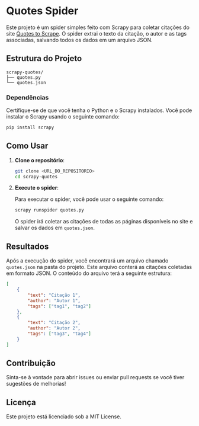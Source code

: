 # Quotes Spider

Este projeto é um spider simples feito com Scrapy para coletar citações do site [Quotes to Scrape](http://quotes.toscrape.com/). O spider extrai o texto da citação, o autor e as tags associadas, salvando todos os dados em um arquivo JSON.

## Estrutura do Projeto

```
scrapy-quotes/
├── quotes.py
└── quotes.json
```

### Dependências

Certifique-se de que você tenha o Python e o Scrapy instalados. Você pode instalar o Scrapy usando o seguinte comando:

```bash
pip install scrapy
```

## Como Usar

1. **Clone o repositório**:

   ```bash
   git clone <URL_DO_REPOSITORIO>
   cd scrapy-quotes
   ```

2. **Execute o spider**:

   Para executar o spider, você pode usar o seguinte comando:

   ```bash
   scrapy runspider quotes.py
   ```

   O spider irá coletar as citações de todas as páginas disponíveis no site e salvar os dados em `quotes.json`.

## Resultados

Após a execução do spider, você encontrará um arquivo chamado `quotes.json` na pasta do projeto. Este arquivo conterá as citações coletadas em formato JSON. O conteúdo do arquivo terá a seguinte estrutura:

```json
[
    {
        "text": "Citação 1",
        "author": "Autor 1",
        "tags": ["tag1", "tag2"]
    },
    {
        "text": "Citação 2",
        "author": "Autor 2",
        "tags": ["tag3", "tag4"]
    }
]
```

## Contribuição

Sinta-se à vontade para abrir issues ou enviar pull requests se você tiver sugestões de melhorias!

## Licença

Este projeto está licenciado sob a MIT License.
